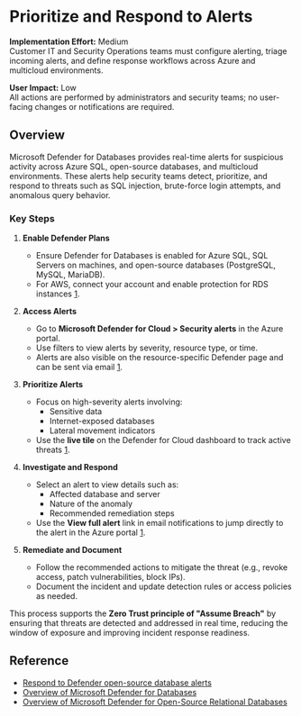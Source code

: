 # Prioritize and Respond to Alerts

**Implementation Effort:** Medium  
Customer IT and Security Operations teams must configure alerting, triage incoming alerts, and define response workflows across Azure and multicloud environments.

**User Impact:** Low  
All actions are performed by administrators and security teams; no user-facing changes or notifications are required.

## Overview

Microsoft Defender for Databases provides real-time alerts for suspicious activity across Azure SQL, open-source databases, and multicloud environments. These alerts help security teams detect, prioritize, and respond to threats such as SQL injection, brute-force login attempts, and anomalous query behavior.

### Key Steps

1. **Enable Defender Plans**  
   - Ensure Defender for Databases is enabled for Azure SQL, SQL Servers on machines, and open-source databases (PostgreSQL, MySQL, MariaDB).  
   - For AWS, connect your account and enable protection for RDS instances [1](https://learn.microsoft.com/en-us/azure/defender-for-cloud/defender-for-databases-usage).

2. **Access Alerts**  
   - Go to **Microsoft Defender for Cloud > Security alerts** in the Azure portal.  
   - Use filters to view alerts by severity, resource type, or time.  
   - Alerts are also visible on the resource-specific Defender page and can be sent via email [1](https://learn.microsoft.com/en-us/azure/defender-for-cloud/defender-for-databases-usage).

3. **Prioritize Alerts**  
   - Focus on high-severity alerts involving:
     - Sensitive data
     - Internet-exposed databases
     - Lateral movement indicators  
   - Use the **live tile** on the Defender for Cloud dashboard to track active threats [1](https://learn.microsoft.com/en-us/azure/defender-for-cloud/defender-for-databases-usage).

4. **Investigate and Respond**  
   - Select an alert to view details such as:
     - Affected database and server
     - Nature of the anomaly
     - Recommended remediation steps  
   - Use the **View full alert** link in email notifications to jump directly to the alert in the Azure portal [1](https://learn.microsoft.com/en-us/azure/defender-for-cloud/defender-for-databases-usage).

5. **Remediate and Document**  
   - Follow the recommended actions to mitigate the threat (e.g., revoke access, patch vulnerabilities, block IPs).  
   - Document the incident and update detection rules or access policies as needed.

This process supports the **Zero Trust principle of "Assume Breach"** by ensuring that threats are detected and addressed in real time, reducing the window of exposure and improving incident response readiness.

## Reference

- [Respond to Defender open-source database alerts](https://learn.microsoft.com/en-us/azure/defender-for-cloud/defender-for-databases-usage)  
- [Overview of Microsoft Defender for Databases](https://learn.microsoft.com/en-us/azure/defender-for-cloud/defender-for-databases-overview)  
- [Overview of Microsoft Defender for Open-Source Relational Databases](https://learn.microsoft.com/en-us/azure/defender-for-cloud/defender-for-databases-introduction)
